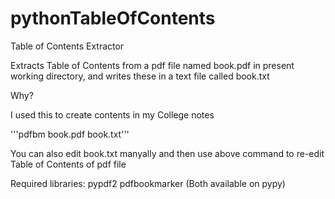 # pythonTableOfContents
Table of Contents Extractor

Extracts Table of Contents from a pdf file named book.pdf in present working directory, and writes these in a text file called book.txt

Why?


I used this to create contents in my College notes

'''pdfbm book.pdf book.txt'''

You can also edit book.txt manyally and then use above command to re-edit Table of Contents of pdf file

Required libraries:
pypdf2
pdfbookmarker
(Both available on pypy)
